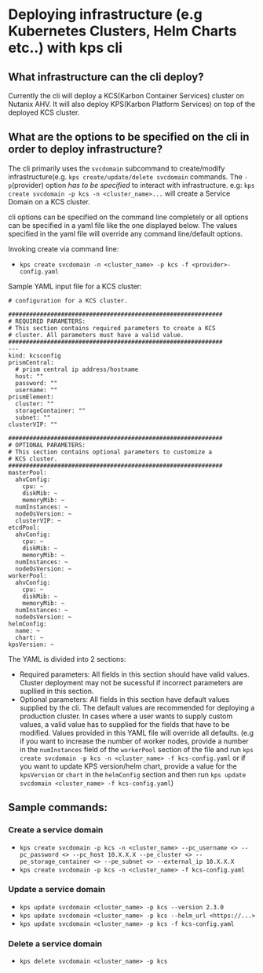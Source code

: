 # Deploying infrastructure (e.g Kubernetes Clusters, Helm Charts etc..) with kps cli

## What infrastructure can the cli deploy?
Currently the cli will deploy a KCS(Karbon Container Services) cluster on Nutanix AHV. It will also deploy KPS(Karbon Platform Services) on top of the deployed KCS cluster.

## What are the options to be specified on the cli in order to deploy infrastructure?
The cli primarily uses the `svcdomain` subcommand to create/modify infrastructure(e.g. `kps create/update/delete svcdomain` commands. The `-p`(provider) option *has to be specified* to interact with infrastructure. e.g: `kps create svcdomain -p kcs -n <cluster_name>...` will create a Service Domain on a KCS cluster.

cli options can be specified on the command line completely or all options can be specified in a yaml file like the one displayed below. The values specified in the yaml file will override any command line/default options. 

Invoking create via command line:
- `kps create svcdomain -n <cluster_name> -p kcs -f <provider>-config.yaml`

Sample YAML input file for a KCS cluster:
```
# configuration for a KCS cluster.

#############################################################
# REQUIRED PARAMETERS:
# This section contains required parameters to create a KCS
# cluster. All parameters must have a valid value.
#############################################################
---
kind: kcsconfig
prismCentral:
  # prism central ip address/hostname 
  host: ""  
  password: ""
  username: ""
prismElement:
  cluster: ""
  storageContainer: ""
  subnet: ""
clusterVIP: ""

#############################################################
# OPTIONAL PARAMETERS:
# This section contains optional parameters to customize a
# KCS cluster.
#############################################################
masterPool:
  ahvConfig:
    cpu: ~
    diskMib: ~
    memoryMib: ~
  numInstances: ~
  nodeOsVersion: ~
  clusterVIP: ~
etcdPool:
  ahvConfig:
    cpu: ~
    diskMib: ~
    memoryMib: ~
  numInstances: ~
  nodeOsVersion: ~
workerPool:
  ahvConfig:
    cpu: ~
    diskMib: ~
    memoryMib: ~
  numInstances: ~
  nodeOsVersion: ~
helmConfig:
  name: ~
  chart: ~
kpsVersion: ~
```

The YAML is divided into 2 sections:
* Required parameters:
  All fields in this section should have valid values. Cluster deployment may not be sucessful if incorrect parameters are supllied in this section.
* Optional parameters:
  All fields in this section have default values supplied by the cli. The default values are recommended for deploying a production cluster. In cases where a user wants to supply custom values, a valid value has to supplied for the fields that have to be modified. Values provided in this YAML file will override all defaults. (e.g if you want to increase the number of worker nodes, provide a number in the `numInstances` field of the `workerPool` section of the file and run `kps create svcdomain -p kcs -n <cluster_name> -f kcs-config.yaml` or if you want to update KPS version/helm chart, provide a value for the `kpsVersion` or `chart` in the `helmConfig` section and then run `kps update svcdomain <cluster_name> -f kcs-config.yaml`)


## Sample commands:

### Create a service domain
* `kps create svcdomain -p kcs -n <cluster_name> --pc_username <> --pc_password <> --pc_host 10.X.X.X --pe_cluster <> --pe_storage_container <> --pe_subnet <> --external_ip 10.X.X.X`
* `kps create svcdomain -p kcs -n <cluster_name> -f kcs-config.yaml`

### Update a service domain
* `kps update svcdomain <cluster_name> -p kcs --version 2.3.0`
* `kps update svcdomain <cluster_name> -p kcs --helm_url <https://...>`
* `kps update svcdomain <cluster_name> -p kcs -f kcs-config.yaml`

### Delete a service domain
* `kps delete svcdomain <cluster_name> -p kcs`
